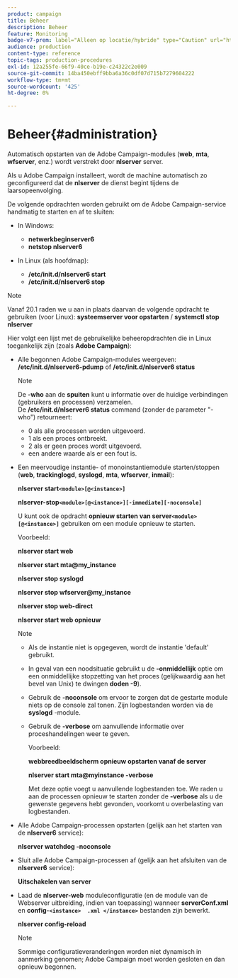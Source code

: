 ```yaml
---
product: campaign
title: Beheer
description: Beheer
feature: Monitoring
badge-v7-prem: label="Alleen op locatie/hybride" type="Caution" url="https://experienceleague.adobe.com/docs/campaign-classic/using/installing-campaign-classic/architecture-and-hosting-models/hosting-models-lp/hosting-models.html?lang=nl" tooltip="Alleen van toepassing op on-premise en hybride implementaties"
audience: production
content-type: reference
topic-tags: production-procedures
exl-id: 12a255fe-66f9-40ce-b19e-c24322c2e009
source-git-commit: 14ba450ebff9bba6a36c0df07d715b7279604222
workflow-type: tm+mt
source-wordcount: '425'
ht-degree: 0%

---
```


# Beheer{#administration}



Automatisch opstarten van de Adobe Campaign-modules (**web**, **mta**, **wfserver**, enz.) wordt verstrekt door **nlserver** server.

Als u Adobe Campaign installeert, wordt de machine automatisch zo geconfigureerd dat de **nlserver** de dienst begint tijdens de laarsopeenvolging.

De volgende opdrachten worden gebruikt om de Adobe Campaign-service handmatig te starten en af te sluiten:

* In Windows:

   * **netwerkbeginserver6**
   * **netstop nlserver6**

* In Linux (als hoofdmap):

   * **/etc/init.d/nlserver6 start**
   * **/etc/init.d/nlserver6 stop**

>[!NOTE]
>
>Vanaf 20.1 raden we u aan in plaats daarvan de volgende opdracht te gebruiken (voor Linux): **systeemserver voor opstarten** / **systemctl stop nlserver**

Hier volgt een lijst met de gebruikelijke beheeropdrachten die in Linux toegankelijk zijn (zoals **Adobe Campaign**):

* Alle begonnen Adobe Campaign-modules weergeven: **/etc/init.d/nlserver6-pdump** of **/etc/init.d/nlserver6 status**

  >[!NOTE]
  >
  >De **-who** aan de **spuiten** kunt u informatie over de huidige verbindingen (gebruikers en processen) verzamelen.\
  >De **/etc/init.d/nlserver6 status** command (zonder de parameter &quot;-who&quot;) retourneert:
  >
  >    * 0 als alle processen worden uitgevoerd.
  >    * 1 als een proces ontbreekt.
  >    * 2 als er geen proces wordt uitgevoerd.
  >    * een andere waarde als er een fout is.
  >

* Een meervoudige instantie- of monoinstantiemodule starten/stoppen (**web**, **trackinglogd**, **syslogd**, **mta**, **wfserver**, **inmail**):

  **nlserver start`<module>[@<instance>]`**

  **nlserver-stop`<module>[@<instance>][-immediate][-noconsole]`**

  U kunt ook de opdracht **opnieuw starten van server`<module>[@<instance>]`** gebruiken om een module opnieuw te starten.

  Voorbeeld:

  **nlserver start web**

  **nlserver start mta@my_instance**

  **nlserver stop syslogd**

  **nlserver stop wfserver@my_instance**

  **nlserver stop web-direct**

  **nlserver start web opnieuw**

  >[!NOTE]
  >
  >* Als de instantie niet is opgegeven, wordt de instantie &#39;default&#39; gebruikt.
  >* In geval van een noodsituatie gebruikt u de **-onmiddellijk** optie om een onmiddellijke stopzetting van het proces (gelijkwaardig aan het bevel van Unix) te dwingen **doden -9**).
  >* Gebruik de **-noconsole** om ervoor te zorgen dat de gestarte module niets op de console zal tonen. Zijn logbestanden worden via de **syslogd** -module.
  >* Gebruik de **-verbose** om aanvullende informatie over proceshandelingen weer te geven.
  >
  >   Voorbeeld:
  >
  >   **webbreedbeeldscherm opnieuw opstarten vanaf de server**
  >
  >   **nlserver start mta@myinstance -verbose**
  >
  >   Met deze optie voegt u aanvullende logbestanden toe. We raden u aan de processen opnieuw te starten zonder de **-verbose** als u de gewenste gegevens hebt gevonden, voorkomt u overbelasting van logbestanden.

* Alle Adobe Campaign-processen opstarten (gelijk aan het starten van de **nlserver6** service):

  **nlserver watchdog -noconsole**

* Sluit alle Adobe Campaign-processen af (gelijk aan het afsluiten van de **nlserver6** service):

  **Uitschakelen van server**

* Laad de **nlserver-web** moduleconfiguratie (en de module van de Webserver uitbreiding, indien van toepassing) wanneer **serverConf.xml** en **config-`<instance>  .xml </instance>`** bestanden zijn bewerkt.

  **nlserver config-reload**

  >[!NOTE]
  >
  >Sommige configuratieveranderingen worden niet dynamisch in aanmerking genomen; Adobe Campaign moet worden gesloten en dan opnieuw begonnen.
